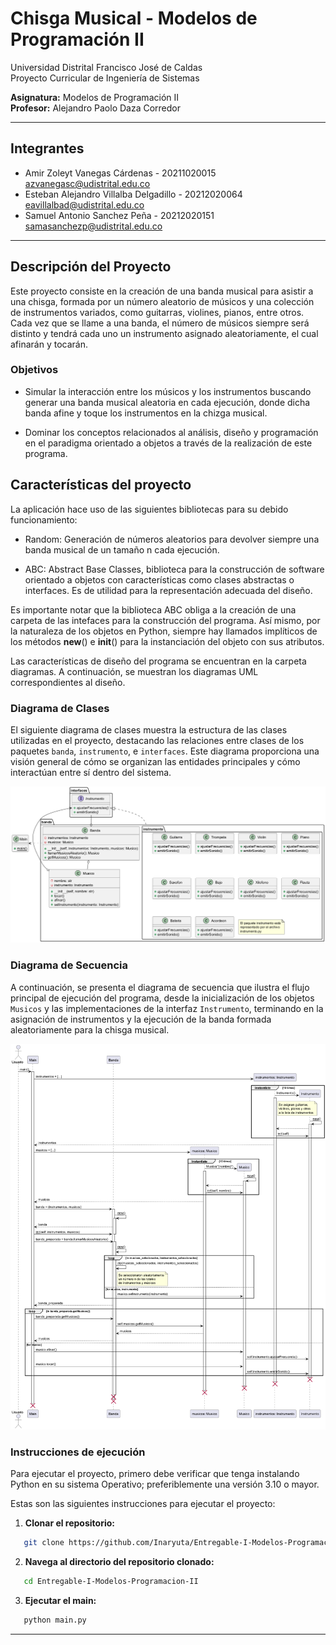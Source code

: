 # Chisga Musical - Modelos de Programación II

Universidad Distrital Francisco José de Caldas  
Proyecto Curricular de Ingeniería de Sistemas

**Asignatura:** Modelos de Programación II  
**Profesor:** Alejandro Paolo Daza Corredor

---

## Integrantes

- Amir Zoleyt Vanegas Cárdenas - 20211020015 <br> azvanegasc@udistrital.edu.co
- Esteban Alejandro Villalba Delgadillo - 20212020064 <br> eavillalbad@udistrital.edu.co
- Samuel Antonio Sanchez Peña - 20212020151 <br> samasanchezp@udistrital.edu.co

---

## Descripción del Proyecto

Este proyecto consiste en la creación de una banda musical para asistir a una chisga, formada por un número aleatorio de músicos y una colección de instrumentos variados, como guitarras, violines, pianos, entre otros. Cada vez que se llame a una banda, el número de músicos siempre será distinto y tendrá cada uno un instrumento asignado aleatoriamente, el cual afinarán y tocarán.

### Objetivos

- Simular la interacción entre los músicos y los instrumentos buscando generar una banda musical aleatoria en cada ejecución, donde dicha banda afine y toque los instrumentos en la chizga musical.

- Dominar los conceptos relacionados al análisis, diseño y programación en el paradigma orientado a objetos a través de la realización de este programa.

## Características del proyecto

La aplicación hace uso de las siguientes bibliotecas para su debido funcionamiento:

- Random: Generación de números aleatorios para devolver siempre una banda musical de un tamaño n cada ejecución.

- ABC: Abstract Base Classes, biblioteca para la construcción de software orientado a objetos con características como clases abstractas o interfaces. Es de utilidad para la representación adecuada del diseño.

Es importante notar que la biblioteca ABC obliga a la creación de una carpeta de las intefaces para la construcción del programa. Así mismo, por la naturaleza de los objetos en Python, siempre hay llamados implíticos de los métodos __new__() e __init__() para la instanciación del objeto con sus atributos.

Las características de diseño del programa se encuentran en la carpeta diagramas. A continuación, se muestran los diagramas UML correspondientes al diseño.

### Diagrama de Clases

El siguiente diagrama de clases muestra la estructura de las clases utilizadas en el proyecto, destacando las relaciones entre clases de los paquetes `banda`, `instrumento`, e `interfaces`. Este diagrama proporciona una visión general de cómo se organizan las entidades principales y cómo interactúan entre sí dentro del sistema.

![Diagrama de Clases](https://github.com/Inaryuta/Entregable-I-Modelos-Programacion-II/blob/master/diagramas/imagenes/Diagrama%20de%20Clases.png)

###  Diagrama de Secuencia

A continuación, se presenta el diagrama de secuencia que ilustra el flujo principal de ejecución del programa, desde la inicialización de los objetos `Musicos` y las implementaciones de la interfaz `Instrumento`, terminando en la asignación de instrumentos y la ejecución de la banda formada aleatoriamente para la chisga musical.

![Diagrama de Secuencia](https://github.com/Inaryuta/Entregable-I-Modelos-Programacion-II/blob/master/diagramas/imagenes/Diagrama%20de%20Secuencia.png)

### Instrucciones de ejecución

Para ejecutar el proyecto, primero debe verificar que tenga instalando Python en su sistema Operativo; preferiblemente una versión 3.10 o mayor.

Estas son las siguientes instrucciones para ejecutar el proyecto:

1. **Clonar el repositorio:**
```bash
   git clone https://github.com/Inaryuta/Entregable-I-Modelos-Programacion-II
```

2. **Navega al directorio del repositorio clonado:**
```bash
   cd Entregable-I-Modelos-Programacion-II
```

3. **Ejecutar el main:**
```bash
   python main.py
```

---